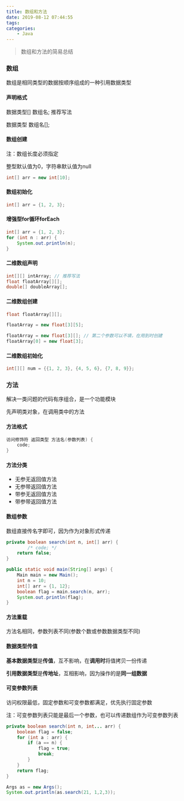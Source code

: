 ```yaml
---
title: 数组和方法
date: 2019-08-12 07:44:55
tags:
categories:
	- Java
---
```


> 数组和方法的简易总结

<!--more-->

### 数组

数组是相同类型的数据按顺序组成的一种引用数据类型

#### 声明格式

数据类型[] 数组名; 推荐写法

数据类型 数组名[];

#### 数组创建

注：数组长度必须指定

整型默认值为0，字符串默认值为null

```java
int[] arr = new int[10];
```

#### 数组初始化

```java
int[] arr = {1, 2, 3};
```

#### 增强型for循环forEach

```java
int[] arr = {1, 2, 3};
for (int n : arr) {
    System.out.println(n);
}
```

#### 二维数组声明

```java
int[][] intArray; // 推荐写法
float floatArray[][];
double[] doubleArray[];
```

#### 二维数组创建

```java
float floatArray[][];

floatArray = new float[3][5];

floatArray = new float[3][]; // 第二个参数可以不填，在用到时创建
floatArray[0] = new float[3];
```

#### 二维数组初始化

```java
int[][] num = {{1, 2, 3}, {4, 5, 6}, {7, 8, 9}};
```

### 方法

解决一类问题的代码有序组合，是一个功能模块

先声明类对象，在调用类中的方法

#### 方法格式

```java
访问修饰符 返回类型 方法名(参数列表) {
	code;
}
```

#### 方法分类

- 无参无返回值方法
- 无参带返回值方法
- 带参无返回值方法
- 带参带返回值方法

#### 数组参数

数组直接传名字即可，因为作为对象形式传递

```java
private boolean search(int n, int[] arr) {
		/* code; */
    return false;
}

public static void main(String[] args) {
    Main main = new Main();
    int n = 10;
    int[] arr = {1, 12};
    boolean flag = main.search(n, arr);
    System.out.println(flag);
}
```

#### 方法重载

方法名相同，参数列表不同(参数个数或参数数据类型不同)

#### 数据类型传值

**基本数据类型**是**传值**，互不影响，在**调用时**将值拷贝一份传递

**引用数据类型**是**传地址**，互相影响，因为操作的是**同一组数据**

#### 可变参数列表

访问权限最低，固定参数和可变参数都满足，优先执行固定参数

注：可变参数列表只能是最后一个参数，也可以传递数组作为可变参数列表

```java
private boolean search(int n, int... arr) {
    boolean flag = false;
    for (int a : arr) {
        if (a == n) {
            flag = true;
            break;
        }
    }
    return flag;
}

Args as = new Args();
System.out.println(as.search(21, 1,2,3));
```